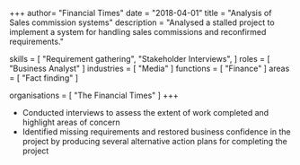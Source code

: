 +++
author= "Financial Times"
date = "2018-04-01"
title = "Analysis of Sales commission systems"
description = "Analysed a stalled project to implement a system for handling sales commissions and reconfirmed requirements."

skills = [
    "Requirement gathering",
    "Stakeholder Interviews",
]
roles = [
	"Business Analyst"
]
industries = [
	"Media"
]
functions = [
	"Finance"
]
areas = [
	"Fact finding"
]

organisations = [
	"The Financial Times"
]
+++


* Conducted interviews to assess the extent of work completed and highlight areas of concern
* Identified missing requirements and restored business confidence in the project by producing several
alternative action plans for completing the project

